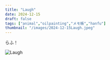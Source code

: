 ```yaml
---
title: "Laugh"
date: 2024-12-15
draft: false
tags: ["animal","oilpainting","メモ帳","hanfu"]
thumbnail: "/images/2024-12-15Laugh.jpeg"
---
```


らふ！

![Laugh](/images/2024-12-15Laugh.jpeg)